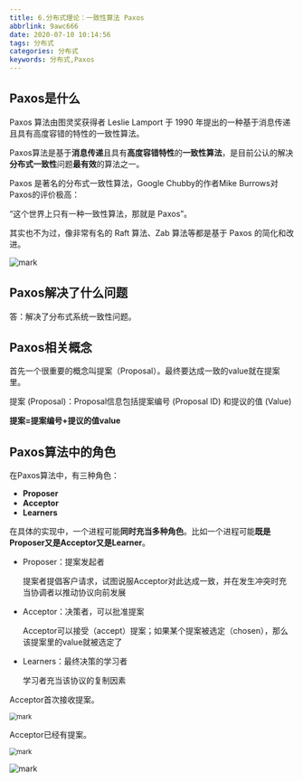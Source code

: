 ```yaml
---
title: 6.分布式理论：一致性算法 Paxos
abbrlink: 9awc666
date: 2020-07-10 10:14:56
tags: 分布式
categories: 分布式
keywords: 分布式,Paxos
---
```

## Paxos是什么

Paxos 算法由图灵奖获得者 Leslie Lamport 于 1990 年提出的一种基于消息传递且具有高度容错的特性的一致性算法。

Paxos算法是基于**消息传递**且具有**高度容错特性**的**一致性算法**，是目前公认的解决**分布式一致性**问题**最有效**的算法之一。

Paxos 是著名的分布式一致性算法，Google Chubby的作者Mike Burrows对Paxos的评价极高：

“这个世界上只有一种一致性算法，那就是 Paxos”。

其实也不为过，像非常有名的 Raft 算法、Zab 算法等都是基于 Paxos 的简化和改进。

![mark](http://blog.xuejiangtao.com/blog/20200704/7PFLiyWiON9R.png?imageslim)



## Paxos解决了什么问题

答：解决了分布式系统一致性问题。

## Paxos相关概念

首先一个很重要的概念叫提案（Proposal）。最终要达成一致的value就在提案里。

提案 (Proposal)：Proposal信息包括提案编号 (Proposal ID) 和提议的值 (Value)

**提案=提案编号+提议的值value**

## Paxos算法中的角色

在Paxos算法中，有三种角色：

- **Proposer**
- **Acceptor**
- **Learners**

在具体的实现中，一个进程可能**同时充当多种角色**。比如一个进程可能**既是Proposer又是Acceptor又是Learner**。

- Proposer：提案发起者

  提案者提倡客户请求，试图说服Acceptor对此达成一致，并在发生冲突时充当协调者以推动协议向前发展

- Acceptor：决策者，可以批准提案

  Acceptor可以接受（accept）提案；如果某个提案被选定（chosen），那么该提案里的value就被选定了

- Learners：最终决策的学习者

  学习者充当该协议的复制因素



Acceptor首次接收提案。

<img src="http://blog.xuejiangtao.com/blog/20200705/yxuT3bOeiKXU.png?imageslim" alt="mark" style="zoom:80%;" />



Acceptor已经有提案。

<img src="http://blog.xuejiangtao.com/blog/20200705/vtdqLgCAIR04.png?imageslim" alt="mark" style="zoom:80%;" />

![mark](http://blog.xuejiangtao.com/blog/20200705/DcMbWp4OvjS3.png?imageslim)
